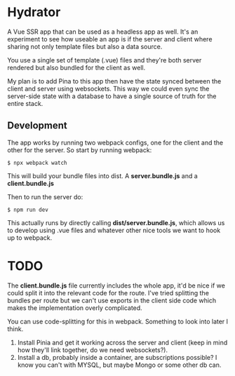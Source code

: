 # Hydrator

A Vue SSR app that can be used as a headless app as well. It's an experiment to
see how useable an app is if the server and client where sharing not only
template files but also a data source.

You use a single set of template (.vue) files and they're both server rendered
but also bundled for the client as well.

My plan is to add Pina to this app then have the state synced between the
client and server using websockets. This way we could even sync the server-side
state with a database to have a single source of truth for the entire stack.

## Development

The app works by running two webpack configs, one for the client and the other
for the server. So start by running webpack:

```
$ npx webpack watch
```

This will build your bundle files into dist. A **server.bundle.js** and a
**client.bundle.js** 

Then to run the server do:

```
$ npm run dev
```

This actually runs by directly calling **dist/server.bundle.js**, which allows
us to develop using .vue files and whatever other nice tools we want to hook up
to webpack.

# TODO

The **client.bundle.js** file currently includes the whole app, it'd be nice if
we could split it into the relevant code for the route. I've tried splitting
the bundles per route but we can't use exports in the client side code which
makes the implementation overly complicated.

You can use code-splitting for this in webpack. Something to look into later I
think.

1. Install Pinia and get it working across the server and client (keep in mind
   how they'll link together, do we need websockets?).
2. Install a db, probably inside a container, are subscriptions possible? I
   know you can't with MYSQL, but maybe Mongo or some other db can.
